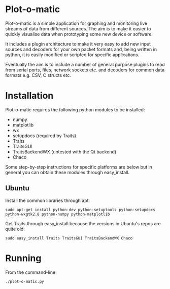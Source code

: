 Plot-o-matic
============

Plot-o-matic is a simple application for graphing and monitoring live streams of data from different sources. The aim is to make it easier to quickly visualise data when prototyping some new device or software.

It includes a plugin architecture to make it very easy to add new input sources and decoders for your own packet formats and, being written in python, it is easily modified or scripted for specific applications.

Eventually the aim is to include a number of general purpose plugins to read from serial ports, files, network sockets etc. and decoders for common data formats e.g. CSV, C structs etc.

Installation
============

Plot-o-matic requires the following python modules to be installed:

* numpy
* matplotlib
* wx
* setupdocs (required by Traits)
* Traits
* TraitsGUI
* TraitsBackendWX (untested with the Qt backend)
* Chaco

Some step-by-step instructions for specific platforms are below but in general you can obtain these modules through easy_install.

Ubuntu
------

Install the common libraries through apt:

`sudo apt-get install python-dev python-setuptools python-setupdocs python-wxgtk2.8 python-numpy python-matplotlib`

Get Traits through easy_install because the versions in Ubuntu's repos are quite old:

`sudo easy_install Traits TraitsGUI TraitsBackendWX Chaco`

Running
=======

From the command-line:

`./plot-o-matic.py`

